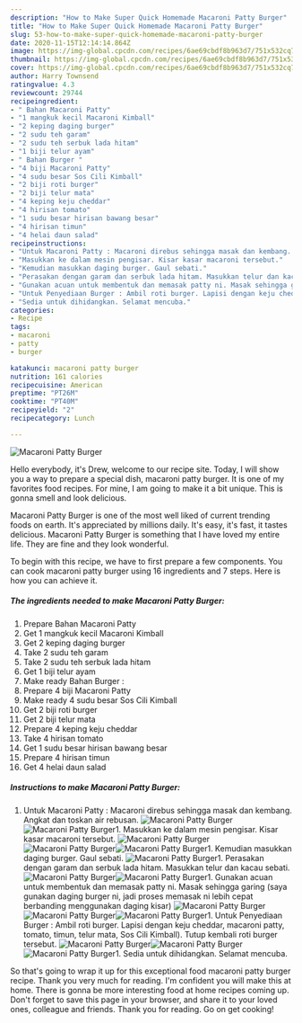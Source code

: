 ```yaml
---
description: "How to Make Super Quick Homemade Macaroni Patty Burger"
title: "How to Make Super Quick Homemade Macaroni Patty Burger"
slug: 53-how-to-make-super-quick-homemade-macaroni-patty-burger
date: 2020-11-15T12:14:14.864Z
image: https://img-global.cpcdn.com/recipes/6ae69cbdf8b963d7/751x532cq70/macaroni-patty-burger-resipi-foto-utama.jpg
thumbnail: https://img-global.cpcdn.com/recipes/6ae69cbdf8b963d7/751x532cq70/macaroni-patty-burger-resipi-foto-utama.jpg
cover: https://img-global.cpcdn.com/recipes/6ae69cbdf8b963d7/751x532cq70/macaroni-patty-burger-resipi-foto-utama.jpg
author: Harry Townsend
ratingvalue: 4.3
reviewcount: 29744
recipeingredient:
- " Bahan Macaroni Patty"
- "1 mangkuk kecil Macaroni Kimball"
- "2 keping daging burger"
- "2 sudu teh garam"
- "2 sudu teh serbuk lada hitam"
- "1 biji telur ayam"
- " Bahan Burger "
- "4 biji Macaroni Patty"
- "4 sudu besar Sos Cili Kimball"
- "2 biji roti burger"
- "2 biji telur mata"
- "4 keping keju cheddar"
- "4 hirisan tomato"
- "1 sudu besar hirisan bawang besar"
- "4 hirisan timun"
- "4 helai daun salad"
recipeinstructions:
- "Untuk Macaroni Patty : Macaroni direbus sehingga masak dan kembang. Angkat dan toskan air rebusan."
- "Masukkan ke dalam mesin pengisar. Kisar kasar macaroni tersebut."
- "Kemudian masukkan daging burger. Gaul sebati."
- "Perasakan dengan garam dan serbuk lada hitam. Masukkan telur dan kacau sebati."
- "Gunakan acuan untuk membentuk dan memasak patty ni. Masak sehingga garing (saya gunakan daging burger ni, jadi proses memasak ni lebih cepat berbanding menggunakan daging kisar)"
- "Untuk Penyediaan Burger : Ambil roti burger. Lapisi dengan keju cheddar, macaroni patty, tomato, timun, telur mata, Sos Cili Kimball). Tutup kembali roti burger tersebut."
- "Sedia untuk dihidangkan. Selamat mencuba."
categories:
- Recipe
tags:
- macaroni
- patty
- burger

katakunci: macaroni patty burger 
nutrition: 161 calories
recipecuisine: American
preptime: "PT26M"
cooktime: "PT40M"
recipeyield: "2"
recipecategory: Lunch

---
```



![Macaroni Patty Burger](https://img-global.cpcdn.com/recipes/6ae69cbdf8b963d7/751x532cq70/macaroni-patty-burger-resipi-foto-utama.jpg)

Hello everybody, it's Drew, welcome to our recipe site. Today, I will show you a way to prepare a special dish, macaroni patty burger. It is one of my favorites food recipes. For mine, I am going to make it a bit unique. This is gonna smell and look delicious.

Macaroni Patty Burger is one of the most well liked of current trending foods on earth. It's appreciated by millions daily. It's easy, it's fast, it tastes delicious. Macaroni Patty Burger is something that I have loved my entire life. They are fine and they look wonderful.




To begin with this recipe, we have to first prepare a few components. You can cook macaroni patty burger using 16 ingredients and 7 steps. Here is how you can achieve it.

<!--inarticleads1-->

##### The ingredients needed to make Macaroni Patty Burger:

1. Prepare  Bahan Macaroni Patty
1. Get 1 mangkuk kecil Macaroni Kimball
1. Get 2 keping daging burger
1. Take 2 sudu teh garam
1. Take 2 sudu teh serbuk lada hitam
1. Get 1 biji telur ayam
1. Make ready  Bahan Burger :
1. Prepare 4 biji Macaroni Patty
1. Make ready 4 sudu besar Sos Cili Kimball
1. Get 2 biji roti burger
1. Get 2 biji telur mata
1. Prepare 4 keping keju cheddar
1. Take 4 hirisan tomato
1. Get 1 sudu besar hirisan bawang besar
1. Prepare 4 hirisan timun
1. Get 4 helai daun salad




<!--inarticleads2-->

##### Instructions to make Macaroni Patty Burger:

1. Untuk Macaroni Patty : Macaroni direbus sehingga masak dan kembang. Angkat dan toskan air rebusan.
<img src="//assets-global.cpcdn.com/assets/icons/button_play-2c75c40dde080a61004c1f40b05d8f140eaff45d7e9e6481dc71c63d2e7c4909.png" alt="Macaroni Patty Burger"><img src="//assets-global.cpcdn.com/assets/icons/button_play-2c75c40dde080a61004c1f40b05d8f140eaff45d7e9e6481dc71c63d2e7c4909.png" alt="Macaroni Patty Burger">1. Masukkan ke dalam mesin pengisar. Kisar kasar macaroni tersebut.
<img src="//assets-global.cpcdn.com/assets/icons/button_play-2c75c40dde080a61004c1f40b05d8f140eaff45d7e9e6481dc71c63d2e7c4909.png" alt="Macaroni Patty Burger"><img src="//assets-global.cpcdn.com/assets/icons/button_play-2c75c40dde080a61004c1f40b05d8f140eaff45d7e9e6481dc71c63d2e7c4909.png" alt="Macaroni Patty Burger"><img src="//assets-global.cpcdn.com/assets/icons/button_play-2c75c40dde080a61004c1f40b05d8f140eaff45d7e9e6481dc71c63d2e7c4909.png" alt="Macaroni Patty Burger">1. Kemudian masukkan daging burger. Gaul sebati.
<img src="//assets-global.cpcdn.com/assets/icons/button_play-2c75c40dde080a61004c1f40b05d8f140eaff45d7e9e6481dc71c63d2e7c4909.png" alt="Macaroni Patty Burger">1. Perasakan dengan garam dan serbuk lada hitam. Masukkan telur dan kacau sebati.
<img src="//assets-global.cpcdn.com/assets/icons/button_play-2c75c40dde080a61004c1f40b05d8f140eaff45d7e9e6481dc71c63d2e7c4909.png" alt="Macaroni Patty Burger"><img src="//assets-global.cpcdn.com/assets/icons/button_play-2c75c40dde080a61004c1f40b05d8f140eaff45d7e9e6481dc71c63d2e7c4909.png" alt="Macaroni Patty Burger">1. Gunakan acuan untuk membentuk dan memasak patty ni. Masak sehingga garing (saya gunakan daging burger ni, jadi proses memasak ni lebih cepat berbanding menggunakan daging kisar)
<img src="//assets-global.cpcdn.com/assets/icons/button_play-2c75c40dde080a61004c1f40b05d8f140eaff45d7e9e6481dc71c63d2e7c4909.png" alt="Macaroni Patty Burger"><img src="//assets-global.cpcdn.com/assets/icons/button_play-2c75c40dde080a61004c1f40b05d8f140eaff45d7e9e6481dc71c63d2e7c4909.png" alt="Macaroni Patty Burger"><img src="//assets-global.cpcdn.com/assets/icons/button_play-2c75c40dde080a61004c1f40b05d8f140eaff45d7e9e6481dc71c63d2e7c4909.png" alt="Macaroni Patty Burger">1. Untuk Penyediaan Burger : Ambil roti burger. Lapisi dengan keju cheddar, macaroni patty, tomato, timun, telur mata, Sos Cili Kimball). Tutup kembali roti burger tersebut.
<img src="//assets-global.cpcdn.com/assets/icons/button_play-2c75c40dde080a61004c1f40b05d8f140eaff45d7e9e6481dc71c63d2e7c4909.png" alt="Macaroni Patty Burger"><img src="//assets-global.cpcdn.com/assets/icons/button_play-2c75c40dde080a61004c1f40b05d8f140eaff45d7e9e6481dc71c63d2e7c4909.png" alt="Macaroni Patty Burger"><img src="//assets-global.cpcdn.com/assets/icons/button_play-2c75c40dde080a61004c1f40b05d8f140eaff45d7e9e6481dc71c63d2e7c4909.png" alt="Macaroni Patty Burger">1. Sedia untuk dihidangkan. Selamat mencuba.




So that's going to wrap it up for this exceptional food macaroni patty burger recipe. Thank you very much for reading. I'm confident you will make this at home. There is gonna be more interesting food at home recipes coming up. Don't forget to save this page in your browser, and share it to your loved ones, colleague and friends. Thank you for reading. Go on get cooking!
